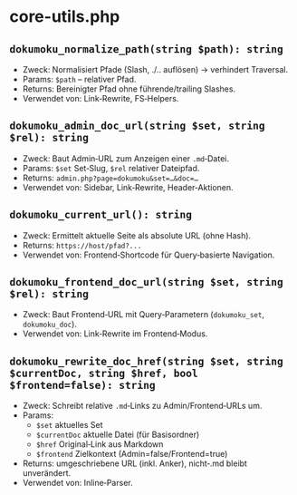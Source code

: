# core-utils.php

## `dokumoku_normalize_path(string $path): string`
- Zweck: Normalisiert Pfade (Slash, ./.. auflösen) → verhindert Traversal.
- Params: `$path` – relativer Pfad.
- Returns: Bereinigter Pfad ohne führende/trailing Slashes.
- Verwendet von: Link‑Rewrite, FS‑Helpers.

## `dokumoku_admin_doc_url(string $set, string $rel): string`
- Zweck: Baut Admin‑URL zum Anzeigen einer `.md`‑Datei.
- Params: `$set` Set‑Slug, `$rel` relativer Dateipfad.
- Returns: `admin.php?page=dokumoku&set=…&doc=…`
- Verwendet von: Sidebar, Link‑Rewrite, Header‑Aktionen.

## `dokumoku_current_url(): string`
- Zweck: Ermittelt aktuelle Seite als absolute URL (ohne Hash).
- Returns: `https://host/pfad?...`
- Verwendet von: Frontend‑Shortcode für Query‑basierte Navigation.

## `dokumoku_frontend_doc_url(string $set, string $rel): string`
- Zweck: Baut Frontend‑URL mit Query‑Parametern (`dokumoku_set`, `dokumoku_doc`).
- Verwendet von: Link‑Rewrite im Frontend‑Modus.

## `dokumoku_rewrite_doc_href(string $set, string $currentDoc, string $href, bool $frontend=false): string`
- Zweck: Schreibt relative `.md`‑Links zu Admin/Frontend‑URLs um.
- Params:  
  - `$set` aktuelles Set  
  - `$currentDoc` aktuelle Datei (für Basisordner)  
  - `$href` Original‑Link aus Markdown  
  - `$frontend` Zielkontext (Admin=false/Frontend=true)  
- Returns: umgeschriebene URL (inkl. Anker), nicht‑.md bleibt unverändert.
- Verwendet von: Inline‑Parser.
